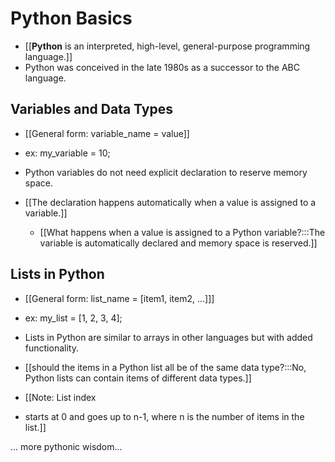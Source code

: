 # Python Basics
- [[**Python** is an interpreted, high-level, general-purpose programming language.]]
- Python was conceived in the late 1980s as a successor to the ABC language.

## Variables and Data Types
- [[General form: variable_name = value]]
- ex: my_variable = 10;

- Python variables do not need explicit declaration to reserve memory space.
- [[The declaration happens automatically when a value is assigned to a variable.]]
    - [[What happens when a value is assigned to a Python variable?:::The variable is automatically declared and memory space is reserved.]]

## Lists in Python
- [[General form: list_name = [item1, item2, ...]]]
- ex: my_list = [1, 2, 3, 4];

- Lists in Python are similar to arrays in other languages but with added functionality.
- [[should the items in a Python list all be of the same data type?:::No, Python lists can contain items of different data types.]]
- [[Note: List index
- starts at 0 and goes up to n-1, where n is the number of items in the list.]]

... more pythonic wisdom...